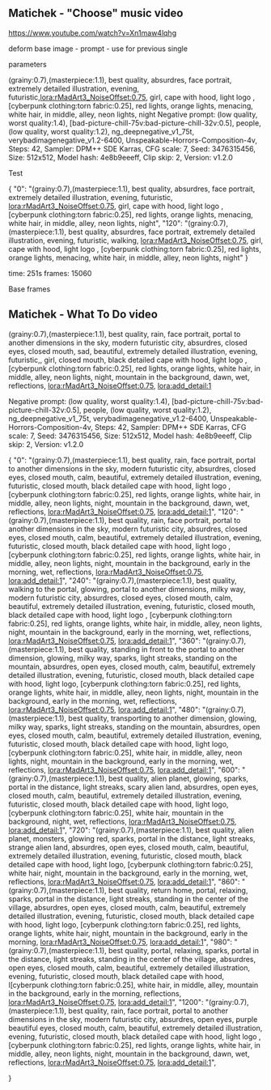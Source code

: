 ## Matichek - "Choose" music video

https://www.youtube.com/watch?v=Xn1maw4lqhg

deform
base image - prompt - use for previous single

parameters

(grainy:0.7),(masterpiece:1.1), best quality, absurdres, face portrait, extremely detailed illustration, evening, futuristic,<lora:rMadArt3_NoiseOffset:0.75>,
girl, cape with hood, light logo , [cyberpunk clothing:torn fabric:0.25], red lights, orange lights, menacing, white hair, in middle,
alley, neon lights, night
Negative prompt: (low quality, worst quality:1.4), [bad-picture-chill-75v:bad-picture-chill-32v:0.5], people, (low quality, worst quality:1.2), ng_deepnegative_v1_75t, verybadimagenegative_v1.2-6400, Unspeakable-Horrors-Composition-4v,
Steps: 42, Sampler: DPM++ SDE Karras, CFG scale: 7, Seed: 3476315456, Size: 512x512, Model hash: 4e8b9eeeff, Clip skip: 2, Version: v1.2.0

Test

{
    "0": "(grainy:0.7),(masterpiece:1.1), best quality, absurdres, face portrait, extremely detailed illustration, evening, futuristic, <lora:rMadArt3_NoiseOffset:0.75>, girl, cape with hood, light logo , [cyberpunk clothing:torn fabric:0.25], red lights, orange lights, menacing, white hair, in middle, alley, neon lights, night",
    "120": "(grainy:0.7),(masterpiece:1.1), best quality, absurdres, face portrait, extremely detailed illustration, evening, futuristic, walking, <lora:rMadArt3_NoiseOffset:0.75>, girl, cape with hood, light logo , [cyberpunk clothing:torn fabric:0.25], red lights, orange lights, menacing, white hair, in middle, alley, neon lights, night"
}


time: 251s
frames: 15060

Base frames


## Matichek - What To Do video


(grainy:0.7),(masterpiece:1.1), best quality, rain,  face portrait, portal to another dimensions in the sky, modern futuristic city, absurdres, closed eyes, closed mouth, sad, beautiful, extremely detailed illustration, evening, futuristic,, girl, closed mouth, black detailed cape with hood, light logo , [cyberpunk clothing:torn fabric:0.25], red lights, orange lights, white hair, in middle, alley, neon lights, night, mountain in the background, dawn, wet, reflections, <lora:rMadArt3_NoiseOffset:0.75>, <lora:add_detail:1> 

Negative prompt: (low quality, worst quality:1.4), [bad-picture-chill-75v:bad-picture-chill-32v:0.5], people, (low quality, worst quality:1.2), ng_deepnegative_v1_75t, verybadimagenegative_v1.2-6400, Unspeakable-Horrors-Composition-4v,
Steps: 42, Sampler: DPM++ SDE Karras, CFG scale: 7, Seed: 3476315456, Size: 512x512, Model hash: 4e8b9eeeff, Clip skip: 2, Version: v1.2.0

{
    "0": "(grainy:0.7),(masterpiece:1.1), best quality, rain, face portrait, portal to another dimensions in the sky, modern futuristic city, absurdres, closed eyes, closed mouth, calm, beautiful, extremely detailed illustration, evening, futuristic, closed mouth, black detailed cape with hood, light logo , [cyberpunk clothing:torn fabric:0.25], red lights, orange lights, white hair, in middle, alley, neon lights, night, mountain in the background, dawn, wet, reflections, <lora:rMadArt3_NoiseOffset:0.75>, <lora:add_detail:1>",
    "120": "(grainy:0.7),(masterpiece:1.1), best quality, rain,  face portrait, portal to another dimensions in the sky, modern futuristic city, absurdres, closed eyes, closed mouth, calm, beautiful, extremely detailed illustration, evening, futuristic, closed mouth, black detailed cape with hood, light logo , [cyberpunk clothing:torn fabric:0.25], red lights, orange lights, white hair, in middle, alley, neon lights, night, mountain in the background, early in the morning, wet, reflections, <lora:rMadArt3_NoiseOffset:0.75>, <lora:add_detail:1>",
    "240": "(grainy:0.7),(masterpiece:1.1), best quality, walking to the portal, glowing, portal to another dimensions, milky way, modern futuristic city, absurdres, closed eyes, closed mouth, calm, beautiful, extremely detailed illustration, evening, futuristic, closed mouth, black detailed cape with hood, light logo , [cyberpunk clothing:torn fabric:0.25], red lights, orange lights, white hair, in middle, alley, neon lights, night, mountain in the background, early in the morning, wet, reflections, <lora:rMadArt3_NoiseOffset:0.75>, <lora:add_detail:1>",
    "360": "(grainy:0.7),(masterpiece:1.1), best quality, standing in front to the portal to another dimension, glowing, milky way, sparks, light streaks, standing on the mountain, absurdres, open eyes, closed mouth, calm, beautiful, extremely detailed illustration, evening, futuristic, closed mouth, black detailed cape with hood, light logo, [cyberpunk clothing:torn fabric:0.25], red lights, orange lights, white hair, in middle, alley, neon lights, night, mountain in the background, early in the morning, wet, reflections, <lora:rMadArt3_NoiseOffset:0.75>, <lora:add_detail:1>",
    "480": "(grainy:0.7),(masterpiece:1.1), best quality, transporting to another dimension, glowing, milky way, sparks, light streaks, standing on the mountain, absurdres, open eyes, closed mouth, calm, beautiful, extremely detailed illustration, evening, futuristic, closed mouth, black detailed cape with hood, light logo, [cyberpunk clothing:torn fabric:0.25], white hair, in middle, alley, neon lights, night, mountain in the background, early in the morning, wet, reflections, <lora:rMadArt3_NoiseOffset:0.75>, <lora:add_detail:1>",
    "600": "(grainy:0.7),(masterpiece:1.1), best quality, alien planet, glowing, sparks, portal in the distance, light streaks, scary alien land, absurdres, open eyes, closed mouth, calm, beautiful, extremely detailed illustration, evening, futuristic, closed mouth, black detailed cape with hood, light logo, [cyberpunk clothing:torn fabric:0.25], white hair, mountain in the background, night, wet, reflections, <lora:rMadArt3_NoiseOffset:0.75>, <lora:add_detail:1>",
    "720": "(grainy:0.7),(masterpiece:1.1), best quality, alien planet, monsters, glowing red, sparks, portal in the distance, light streaks, strange alien land, absurdres, open eyes, closed mouth, calm, beautiful, extremely detailed illustration, evening, futuristic, closed mouth, black detailed cape with hood, light logo, [cyberpunk clothing:torn fabric:0.25], white hair, night, mountain in the background, early in the morning, wet, reflections, <lora:rMadArt3_NoiseOffset:0.75>, <lora:add_detail:1>",
    "860": "(grainy:0.7),(masterpiece:1.1), best quality, return home, portal, relaxing, sparks, portal in the distance, light streaks, standing in the center of the village, absurdres, open eyes, closed mouth, calm, beautiful, extremely detailed illustration, evening, futuristic, closed mouth, black detailed cape with hood, light logo, [cyberpunk clothing:torn fabric:0.25], red lights, orange lights, white hair, night, mountain in the background, early in the morning, <lora:rMadArt3_NoiseOffset:0.75>, <lora:add_detail:1>",
    "980": "(grainy:0.7),(masterpiece:1.1), best quality, portal, relaxing, sparks, portal in the distance, light streaks, standing in the center of the village, absurdres, open eyes, closed mouth, calm, beautiful, extremely detailed illustration, evening, futuristic, closed mouth, black detailed cape with hood, l[cyberpunk clothing:torn fabric:0.25], white hair, in middle, alley, mountain in the background, early in the morning, reflections, <lora:rMadArt3_NoiseOffset:0.75>, <lora:add_detail:1>",
    "1200": "(grainy:0.7),(masterpiece:1.1), best quality, rain, face portrait, portal to another dimensions in the sky, modern futuristic city, absurdres, open eyes, purple beautiful eyes, closed mouth, calm, beautiful, extremely detailed illustration, evening, futuristic, closed mouth, black detailed cape with hood, light logo , [cyberpunk clothing:torn fabric:0.25], red lights, orange lights, white hair, in middle, alley, neon lights, night, mountain in the background, dawn, wet, reflections, <lora:rMadArt3_NoiseOffset:0.75>, <lora:add_detail:1>",
    
}